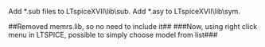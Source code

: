 Add *.sub files to LTspiceXVII\lib\sub.
Add *.asy to LTspiceXVII\lib\sym.

##Removed memrs.lib, so no need to include it##
###Now, using right click menu in LTSPICE, possible to simply choose model from list###